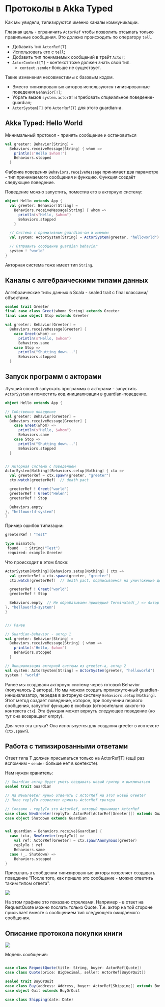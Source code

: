 # Протоколы в Akka Typed

Как мы увидели, типизируются именно каналы коммуникации. 

Главная цель - ограничить `ActorRef` чтобы позволить отсылать только правильные сообщения. Это должно происходить по оператору `tell`.

- Добавить тип `ActorRef[T]`
- Использовать его с `tell`;
- Добавить тип понимаемых сообщений в трейт `Actor`;
- `ActorContext[T]` - контекст тоже должен знать свой тип.
  - `context.sender` больше не существует.

Такие изменения несовместимы с базовым кодом.

- Вместо типизированных акторов используются типизированные поведения `Behavior[T]`;
- Убрать вызов `system.actorOf` и требовать спцеиальное поведение-guardian;
- `ActorSystem[T]` это `ActorRef[T]` для этого guardian-а.

## Akka Typed: Hello World

Минимальный протокол - принять сообщение и остановиться

```scala
val greeter: Behavior[String] =
  Behaviors.receiveMessage[String] { whom => 
    println(s"Hello $whom!")
    Behaviors.stopped
  }
```

Фабрика поведения `Behaviors.receiveMessage` принимает два параметра - тип принимаемого сообщения и функцию. Функция создаёт следующее поведение.

Поведение можно запустить, поместив его в акторную систему:

```scala
object Hello extends App {
  val greeter: Behavior[String] = 
    Behaviors.receiveMessage[String] { whom => 
      println(s"Hello, $whom")
      Behaviors.stopped
    }

  // Система с примитивным guardian-ом и именем
  val system: ActorSystem[String] = ActorSystem(greeter, "helloworld")

  // Отправить сообщение guardian behavior
  system ! "world"
}
```

Акторная система тоже имеет тип `String`.

## Каналы с алгебраическими типами данных

Алгебраические типы данных в Scala - sealed trait с final классами/объектами.

```scala
sealed trait Greeter
final case class Greet(whom: String) extends Greeter
final case object Stop extends Greeter

val greeter: Behavior[Greeter] = 
  Behaviors.receiveMessage[Greeter] {
    case Greet(whom) =>
      println(s"Hello, $whom")
      Behaviros.same
    case Stop =>
      println("Shutting down...")
      Behaviors.stopped
  }
```

## Запуск программ с акторами

Лучший способ запускать программы с акторами - запустить `ActorSystem` и поместить код инициализации в guardian-поведение.

```scala
object Hello extends App {

// Собственно поведение
val greeter: Behavior[Greeter] = 
  Behaviors.receiveMessage[Greeter] {
    case Greet(whom) =>
      println(s"Hello, $whom")
      Behaviors.same
    case Stop =>
      println("Shutting down...")
      Behaviors.stopped
  }


// Акторная система с поведением
ActorSystem[Nothing](Behaviors.setup[Nothing] { ctx =>
  val greeterRef = ctx.spawn(greeter, "greeter")
  ctx.watch(greeterRef)  // death pact

  greeterRef ! Greet("world")
  greeterRef ! Greet("Helen")
  greeterRef ! Stop

  Behaviors.empty
}, "helloworld-system")
}
```

Пример ошибок типизации:

```scala
greeterRef ! "Test"

type mismatch;
 found   : String("Test")
 required: example.Greeter
```

Что происходит в этом блоке:

```scala
ActorSystem[Nothing](Behaviors.setup[Nothing] { ctx =>
  val greeterRef = ctx.spawn(greeter, "greeter")
  ctx.watch(greeterRef)  // death pact, подписываемся на уничтожение дочернего актора

  greeterRef ! Greet("world")
  greeterRef ! Stop

  Behaviors.empty  // Не обрабатываем пришедший Terminated(_) => Актор выключается вместе с дочерним
}, "helloworld-system")
}


/// Ранее

// Guardian-behavior - актор 1
val greeter: Behavior[String] = 
  Behaviors.receiveMessage[String] { whom => 
    println(s"Hello, $whom")
    Behaviors.stopped
  }

// Инициализация акторной системы из greeter-а, актор 2
val system: ActorSystem[String] = ActorSystem(greeter, "helloworld")
system ! "world"
```

Ранее мы создавали акторную систему через готовый Behavior (получалось 2 актора). Но мы можем создать промежуточный guardian-инициализатор, передав в акторную систему `Behaviors.setup[Nothing]`. Этот метод создаёт поведение, которое, при получении первого сообщения, запустит функцию в скобках (относительно какого-то контекста `ctx`). Эта функция может вернуть следующее поведение (но тут она возвращает empty).

Для чего эта штука? Она используется для создания greeter в контексте (`ctx.spawn`).

## Работа с типизированными ответами

Ответ типа T должен присылаться только на ActorRef[T] (ещё раз вспомним - `sender` больше нет в контексте). 

Нам нужен хранитель:

```scala
// Guardian актор будет уметь создавать новый гритер и выключаться
sealed trait Guardian

// На NewGreeter нужно отвечать с ActorRef на этот новый Greeter
// Поле replyTo позволяет принять ActorRef гритера

// Словами - replyTo это ActorRef, который принимает ActorRef
case class NewGreeter(replyTo: ActorRef[ActorRef[Greeter]]) extends Guardian
case object Shutdown extends Guardian


val guardian = Behaviors.receive[Guardian] {
  case (ctx, NewGreeter(replyTo)) =>
    val ref: ActorRef[Greeter] = ctx.spawnAnonymous(greeter)
    replyTo ! ref
    Behaviors.same
  case (_, Shutdown) =>
    Behaviors.stopped
}
```

Присылать в сообщении типизированные акторы позволяет создавать поведение "После того, как пришло это сообщение - можно ответить таким типом ответа":

![](img/graph.png)

На этом графике это показано стрелками. Например - в ответ на RequestQuote можно послать только Quote. Т.е. актор на той стороне присылает вместе с сообщением тип следующего ожидаемого сообщения.

## Описание протокола покупки книги

![](img/prot-mess.png)

Модель сообщений:

```scala

case class RequestQuote(title: String, buyer: ActorRef[Quote])
case class Quote(price: BigDecimal, seller: ActorRef[BuyOrQuit])

sealed trait BuyOrQuit
case class Buy(address: Address, buyer: ActorRef[Shipping]) extends BuyOrQuit
case object Quit extends BuyOrQuit

case class Shipping(date: Date)

```